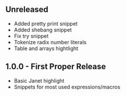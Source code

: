 ## Unreleased
 * Added pretty print snippet
 * Added shebang snippet
 * Fix try snippet
 * Tokenize radix number literals
 * Table and arrays hightlight

## 1.0.0 - First Proper Release
 * Basic Janet highlight
 * Snippets for most used expressions/macros
